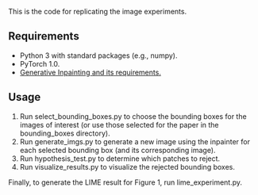 This is the code for replicating the image experiments. 

Requirements
---
- Python 3 with standard packages (e.g., numpy).
- PyTorch 1.0.
- [Generative Inpainting and its requirements.](https://github.com/JiahuiYu/generative_inpainting)

Usage
---
1. Run select_bounding_boxes.py to choose the bounding boxes for the images of interest (or use those selected for the paper in the bounding_boxes directory).
2. Run generate_imgs.py to generate a new image using the inpainter for each selected bounding box (and its corresponding image).
3. Run hypothesis_test.py to determine which patches to reject.
4. Run visualize_results.py to visualize the rejected bounding boxes.

Finally, to generate the LIME result for Figure 1, run lime_experiment.py.
